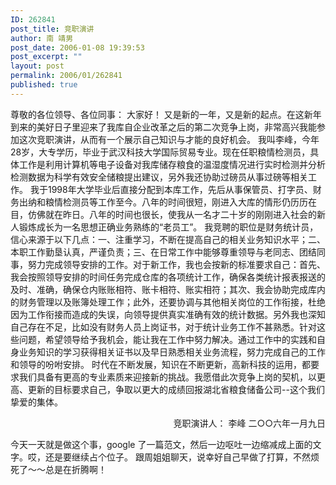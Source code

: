 ```yaml
---
ID: 262841
post_title: 竞职演讲
author: 南 靖男
post_date: 2006-01-08 19:39:53
post_excerpt: ""
layout: post
permalink: 2006/01/262841
published: true
---
```

尊敬的各位领导、各位同事：
大家好！
又是新的一年，又是新的起点。在这新年到来的美好日子里迎来了我库自企业改革之后的第二次竞争上岗，非常高兴我能参加这次竞职演讲，从而有一个展示自己知识与才能的良好机会。
我叫李峰，今年28岁，大专学历，毕业于武汉科技大学国际贸易专业。现在任职粮情检测员，具体工作是利用计算机等电子设备对我库储存粮食的温湿度情况进行实时检测并分析检测数据为科学有效安全储粮提出建议，另外我还协助过磅员从事过磅等相关工作。
我于1998年大学毕业后直接分配到本库工作，先后从事保管员、打字员、财务出纳和粮情检测员等工作至今。八年的时间很短，刚进入大库的情形仍历历在目，仿佛就在昨日。八年的时间也很长，使我从一名才二十岁的刚刚进入社会的新人锻炼成长为一名思想正确业务熟练的“老员工”。
我竞聘的职位是财务统计员，信心来源于以下几点：一、注重学习，不断在提高自己的相关业务知识水平；二、本职工作勤垦认真，严谨负责；三、在日常工作中能够尊重领导与老同志、团结同事，努力完成领导安排的工作。对于新工作，我也会按新的标准要求自己：首先、我会按照领导安排的时间任务完成仓库的各项统计工作，确保各类统计报表报送的及时、准确，确保仓内账账相符、账卡相符、账实相符；其次、我会协助完成库内的财务管理以及账簿处理工作；此外，还要协调与其他相关岗位的工作衔接，杜绝因为工作衔接而造成的失误，向领导提供真实准确有效的统计数据。另外我也深知自己存在不足，比如没有财务人员上岗证书，对于统计业务工作不甚熟悉。针对这些问题，希望领导给予我机会，能让我在工作中努力解决。通过工作中的实践和自身业务知识的学习获得相关证书以及早日熟悉相关业务流程，努力完成自己的工作和领导的吩咐安排。
时代在不断发展，知识在不断更新，高新科技的运用，都要求我们具备有更高的专业素质来迎接新的挑战。我愿借此次竞争上岗的契机，以更高、更新的目标要求自己，争取以更大的成绩回报湖北省粮食储备公司--这个我们挚爱的集体。
<p align="right">竞职演讲人：
李峰
二○○六年一月九日

今天一天就是做这个事，google 了一篇范文，然后一边呕吐一边缩减成上面的文字。哎，还是要继续占个位子。
跟周姐姐聊天，说幸好自己早做了打算，不然烦死了～～总是在折腾啊！